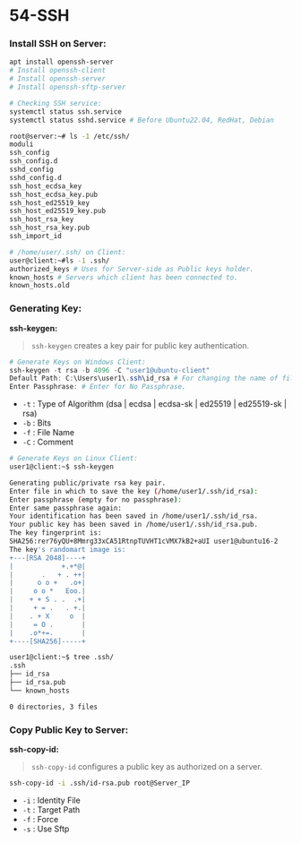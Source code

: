 # 54-SSH

### Install SSH on Server:
```bash
apt install openssh-server
# Install openssh-client
# Install openssh-server
# Install openssh-sftp-server
```
```bash
# Checking SSH service:
systemctl status ssh.service
systemctl status sshd.service # Before Ubuntu22.04, RedHat, Debian
```
```bash
root@server:~# ls -1 /etc/ssh/
moduli
ssh_config
ssh_config.d
sshd_config
sshd_config.d
ssh_host_ecdsa_key
ssh_host_ecdsa_key.pub
ssh_host_ed25519_key
ssh_host_ed25519_key.pub
ssh_host_rsa_key
ssh_host_rsa_key.pub
ssh_import_id
```

```bash
# /home/user/.ssh/ on Client:
user@client:~#ls -1 .ssh/
authorized_keys # Uses for Server-side as Public keys holder.
known_hosts # Servers which client has been connected to.
known_hosts.old
```

### Generating Key:

**ssh-keygen:**
> `ssh-keygen` creates a key pair for public key authentication.

```powershell
# Generate Keys on Windows Client:
ssh-keygen -t rsa -b 4096 -C "user1@ubuntu-client"
Default Path: C:\Users\user1\.ssh\id_rsa # For changing the name of file put the Path & Name.
Enter Passphrase: # Enter for No Passphrase.
```
* `-t` : Type of Algorithm (dsa | ecdsa | ecdsa-sk | ed25519 | ed25519-sk | rsa)
* `-b` : Bits
* `-f` : File Name
* `-C` : Comment


```bash
# Generate Keys on Linux Client:
user1@client:~$ ssh-keygen 

Generating public/private rsa key pair.
Enter file in which to save the key (/home/user1/.ssh/id_rsa): 
Enter passphrase (empty for no passphrase): 
Enter same passphrase again: 
Your identification has been saved in /home/user1/.ssh/id_rsa.
Your public key has been saved in /home/user1/.ssh/id_rsa.pub.
The key fingerprint is:
SHA256:rer76yQU+8Mmrg33xCA51RtnpTUVHT1cVMX7kB2+aUI user1@ubuntu16-2
The key's randomart image is:
+---[RSA 2048]----+
|            +.+*@|
|       .   + . ++|
|      o o +   .o+|
|     o o *   Eoo.|
|    + + S . .  .+|
|     + = .   . +.|
|    . + X     o  |
|     = O .       |
|    .o*+=.       |
+----[SHA256]-----+
```
```bash
user1@client:~$ tree .ssh/
.ssh
├── id_rsa
├── id_rsa.pub
└── known_hosts

0 directories, 3 files
```
### Copy Public Key to Server:

**ssh-copy-id:**
> `ssh-copy-id` configures a public key as authorized on a server.

```bash
ssh-copy-id -i .ssh/id-rsa.pub root@Server_IP
```
* `-i` : Identity File
* `-t` : Target Path
* `-f` : Force
* `-s` : Use Sftp






